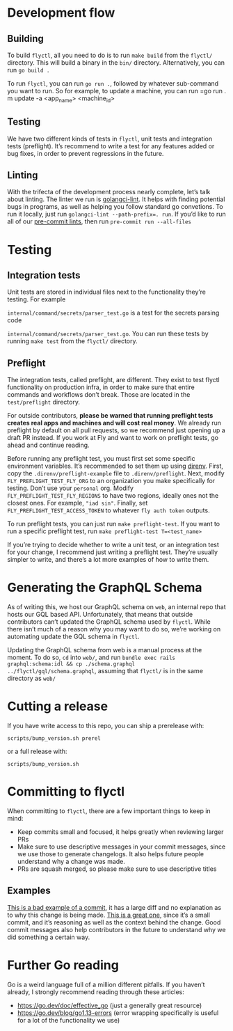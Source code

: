 

# Development flow


## Building

To build `flyctl`, all you need to do is to run `make build` from the `flyctl/` directory. This will build a binary in the `bin/` directory. Alternatively, you can run `go build .`

To run `flyctl`, you can run `go run .`, followed by whatever sub-command you want to run. So for example, to update a machine, you can run =go run . m update -a <app<sub>name</sub>> <machine<sub>id</sub>>


## Testing

We have two different kinds of tests in `flyctl`, unit tests and integration tests (preflight). It&rsquo;s recommend to write a test for any features added or bug fixes, in order to prevent regressions in the future.


## Linting

With the trifecta of the development process nearly complete, let&rsquo;s talk about linting. The linter we run is [golangci-lint](https://golangci-lint.run/). It helps with finding potential bugs in programs, as well as helping you follow standard go convetions. To run it locally, just run `golangci-lint --path-prefix=. run`. If you&rsquo;d like to run all of our [pre-commit lints](https://pre-commit.com/), then run `pre-commit run --all-files`


# Testing


## Integration tests

Unit tests are stored in individual files next to the functionality they&rsquo;re testing. For example

`internal/command/secrets/parser_test.go`
is a test for the secrets parsing code

`internal/command/secrets/parser_test.go`.
You can run these tests by running `make test` from the `flyctl/` directory.


## Preflight

The integration tests, called preflight, are different. They exist to test flyctl functionality on production infra, in order to make sure that entire commands and workflows don&rsquo;t break. Those are located in the `test/preflight` directory.

For outside contributors, **please be warned that running preflight tests creates real apps and machines and will cost real money**. We already run preflight by default on all pull requests, so we recommend just opening up a draft PR instead. If you work at Fly and want to work on preflight tests, go ahead and continue reading.

Before running any preflight test, you must first set some specific environment variables. It&rsquo;s recommended to set them up using [direnv](https://direnv.net/docs/installation.html). First, copy the `.direnv/preflight-example` file to `.direnv/preflight`. Next, modify `FLY_PREFLIGHT_TEST_FLY_ORG` to an organization you make specifically for testing. Don&rsquo;t use your `personal` org. Modify `FLY_PREFLIGHT_TEST_FLY_REGIONS` to have two regions, ideally ones not the closest ones. For example, `"iad sin"`. Finally, set `FLY_PREFLIGHT_TEST_ACCESS_TOKEN` to whatever `fly auth token` outputs.

To run preflight tests, you can just run `make preflight-test`. If you want to run a specific preflight test, run `make preflight-test T=<test_name>`

If you&rsquo;re trying to decide whether to write a unit test, or an integration test for your change, I recommend just writing a preflight test. They&rsquo;re usually simpler to write, and there&rsquo;s a lot more examples of how to write them.


# Generating the GraphQL Schema

As of writing this, we host our GraphQL schema on `web`, an internal repo that hosts our GQL based API. Unfortunately, that means that outside contributors can&rsquo;t updated the GraphQL schema used by `flyctl`. While there isn&rsquo;t much of a reason why you may want to do so, we&rsquo;re working on automating update the GQL schema in `flyctl`.

Updating the GraphQL schema from web is a manual process at the moment. To do so, `cd` into `web/`, and run `bundle exec rails graphql:schema:idl && cp ./schema.graphql ../flyctl/gql/schema.graphql`, assuming that `flyctl/` is in the same directory as `web/`


# Cutting a release

If you have write access to this repo, you can ship a prerelease with:

`scripts/bump_version.sh prerel`

or a full release with:

`scripts/bump_version.sh`


# Committing to flyctl

When committing to `flyctl`, there are a few important things to keep in mind:

-   Keep commits small and focused, it helps greatly when reviewing larger PRs
-   Make sure to use descriptive messages in your commit messages, since we use those to generate changelogs. It also helps future people understand why a change was made.
-   PRs are squash merged, so please make sure to use descriptive titles


## Examples

[This is a bad example of a commit](https://github.com/superfly/flyctl/pull/1809/commits/6f167c858dbd7ae1324632dda9e29072ddde8ad7), it has a large diff and no explanation as to why this change is being made. [This is a great one](https://github.com/superfly/flyctl/commit/2636f47fe91cbe37018926cb0d7d2227a6887086), since it&rsquo;s a small commit, and it&rsquo;s reasoning as well as the context behind the change. Good commit messages also help contributors in the future to understand <span class="underline">why</span> we did something a certain way.


# Further Go reading

Go is a weird language full of a million different pitfalls. If you haven&rsquo;t already, I strongly recommend reading through these articles:

-   <https://go.dev/doc/effective_go> (just a generally great resource)
-   <https://go.dev/blog/go1.13-errors> (error wrapping specifically is useful for a lot of the functionality we use)
